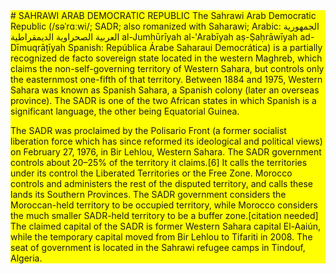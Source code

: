 <div class="tip" markdown="1" style="background:yellow;">
# SAHRAWI ARAB DEMOCRATIC REPUBLIC
The Sahrawi Arab Democratic Republic (/səˈrɑːwi/; SADR; also romanized with Saharawi; Arabic: الجمهورية العربية الصحراوية الديمقراطية‎ al-Jumhūrīyah al-'Arabīyah aṣ-Ṣaḥrāwīyah ad-Dīmuqrāṭīyah Spanish: República Árabe Saharaui Democrática) is a partially recognized de facto sovereign state located in the western Maghreb, which claims the non-self-governing territory of Western Sahara, but controls only the easternmost one-fifth of that territory. Between 1884 and 1975, Western Sahara was known as Spanish Sahara, a Spanish colony (later an overseas province). The SADR is one of the two African states in which Spanish is a significant language, the other being Equatorial Guinea.<br/>

The SADR was proclaimed by the Polisario Front (a former socialist liberation force which has since reformed its ideological and political views) on February 27, 1976, in Bir Lehlou, Western Sahara. The SADR government controls about 20–25% of the territory it claims.[6] It calls the territories under its control the Liberated Territories or the Free Zone. Morocco controls and administers the rest of the disputed territory, and calls these lands its Southern Provinces. The SADR government considers the Moroccan-held territory to be occupied territory, while Morocco considers the much smaller SADR-held territory to be a buffer zone.[citation needed] The claimed capital of the SADR is former Western Sahara capital El-Aaiún, while the temporary capital moved from Bir Lehlou to Tifariti in 2008. The seat of government is located in the Sahrawi refugee camps in Tindouf, Algeria. 

</div>
